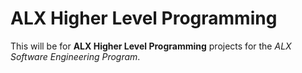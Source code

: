 # ALX Higher Level Programming

This will be for **ALX Higher Level Programming** projects for the *ALX Software Engineering Program*.
